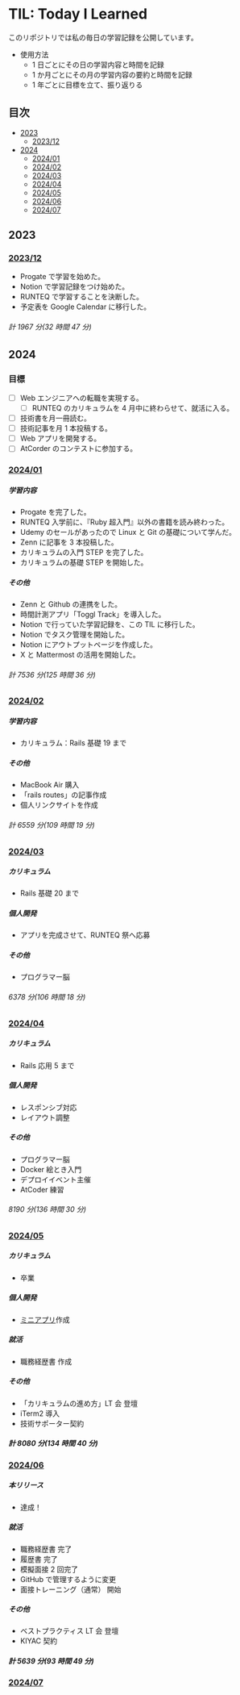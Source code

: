 # TIL: Today I Learned

このリポジトリでは私の毎日の学習記録を公開しています。

- 使用方法
  - 1 日ごとにその日の学習内容と時間を記録
  - 1 か月ごとにその月の学習内容の要約と時間を記録
  - 1 年ごとに目標を立て、振り返りる

## 目次

- [2023](#2023)
  - [2023/12](#202312)
- [2024](#2024)
  - [2024/01](#202401)
  - [2024/02](#202402)
  - [2024/03](#202403)
  - [2024/04](#202404)
  - [2024/05](#202405)
  - [2024/06](#202406)
  - [2024/07](#202407)

## 2023

### [2023/12](2023/2023_12.md)

- Progate で学習を始めた。
- Notion で学習記録をつけ始めた。
- RUNTEQ で学習することを決断した。
- 予定表を Google Calendar に移行した。

###### 計 1967 分(32 時間 47 分)

## 2024

### 目標

- [ ] Web エンジニアへの転職を実現する。
  - [ ] RUNTEQ のカリキュラムを 4 月中に終わらせて、就活に入る。
- [ ] 技術書を月一冊読む。
- [ ] 技術記事を月 1 本投稿する。
- [ ] Web アプリを開発する。
- [ ] AtCorder のコンテストに参加する。

### [2024/01](2024/2024_01.md)

##### 学習内容

- Progate を完了した。
- RUNTEQ 入学前に、『Ruby 超入門』以外の書籍を読み終わった。
- Udemy のセールがあったので Linux と Git の基礎について学んだ。
- Zenn に記事を 3 本投稿した。
- カリキュラムの入門 STEP を完了した。
- カリキュラムの基礎 STEP を開始した。

##### その他

- Zenn と Github の連携をした。
- 時間計測アプリ「Toggl Track」を導入した。
- Notion で行っていた学習記録を、この TIL に移行した。
- Notion でタスク管理を開始した。
- Notion にアウトプットページを作成した。
- X と Mattermost の活用を開始した。

###### 計 7536 分(125 時間 36 分)

### [2024/02](2024/2024_02.md)

##### 学習内容

- カリキュラム：Rails 基礎 19 まで

##### その他

- MacBook Air 購入
- 「rails routes」の記事作成
- 個人リンクサイトを作成

###### 計 6559 分(109 時間 19 分)

### [2024/03](2024/2024_03.md)

##### カリキュラム

- Rails 基礎 20 まで

##### 個人開発

- アプリを完成させて、RUNTEQ 祭へ応募

##### その他

- プログラマー脳

###### 6378 分(106 時間 18 分)

### [2024/04](2024/2024_04.md)

##### カリキュラム

- Rails 応用 5 まで

##### 個人開発

- レスポンシブ対応
- レイアウト調整

##### その他

- プログラマー脳
- Docker 絵とき入門
- デプロイイベント主催
- AtCoder 練習

###### 8190 分(136 時間 30 分)

### [2024/05](2024/2024_05.md)

##### カリキュラム

- 卒業

##### 個人開発

- [ミニアプリ](https://github.com/sumisumi2000/spotify_ranking)作成

##### 就活

- 職務経歴書 作成

##### その他

- 「カリキュラムの進め方」LT 会 登壇
- iTerm2 導入
- 技術サポーター契約

##### 計 8080 分(134 時間 40 分)

### [2024/06](2024/2024_06.md)

##### 本リリース

- 達成！

##### 就活

- 職務経歴書 完了
- 履歴書 完了
- 模擬面接 2 回完了
- GitHub で管理するように変更
- 面接トレーニング（通常） 開始

##### その他

- ベストプラクティス LT 会 登壇
- KIYAC 契約

##### 計 5639 分(93 時間 49 分)

### [2024/07](2024/2024_07.md)
